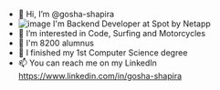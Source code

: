 - 👋 Hi, I’m @gosha-shapira
- ![image](https://user-images.githubusercontent.com/52867890/210515652-277aae10-500c-4e64-b959-6b5a19e46203.png) I'm Backend Developer at Spot by Netapp
- 👀 I’m interested in Code, Surfing and Motorcycles
- 📡 I'm 8200 alumnus
- 🌱 I finished my 1st Computer Science degree
- 📫 You can reach me on my LinkedIn https://www.linkedin.com/in/gosha-shapira
